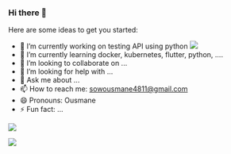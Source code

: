 ### Hi there 👋

Here are some ideas to get you started:

- 🔭 I’m currently working on testing API using python  ![](https://github-profile-summary-cards.vercel.app/api/cards/repos-per-language?username=sowousmane&theme=default)
- 🌱 I’m currently learning docker, kubernetes, flutter, python, ....
- 👯 I’m looking to collaborate on ...
- 🤔 I’m looking for help with ...
- 💬 Ask me about ...
- 📫 How to reach me: sowousmane4811@gmail.com
- 😄 Pronouns: Ousmane
- ⚡ Fun fact: ...

![](https://github-profile-summary-cards.vercel.app/api/cards/profile-details?username=sowousmane&theme=default)

![](https://github-profile-summary-cards.vercel.app/api/cards/stats?username=sowousmane&theme=default) 

